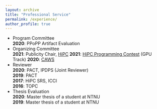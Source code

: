 ```yaml
---
layout: archive
title: "Professional Service"
permalink: /experience/
author_profile: true
---
```


*  Program Committee   
**2020**: PPoPP Artifact Evaluation 
*  Organizing Committee   
**2021**:  Publicity Chair, [HiPC](https://hipc.org/organizing_committee/) 
**2021**:  [HiPC Programming Contest](https://hipc.org/programming/) (GPU Track)
**2020**:  [CAWS](https://www.chips.pes.edu/caws2020) 
* Reviewer  
**2020**: PACT, IPDPS (Joint Reviewer)  
**2019**: PACT  
**2017**: HiPC SRS, ICCI  
**2016**: TOPC
* Thesis Evaluation    
**2020**: Master thesis of a student at NTNU   
**2019**: Master thesis of a student at NTNU   

